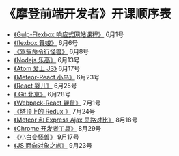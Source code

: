 # 《摩登前端开发者》开课顺序表

- [《Gulp-Flexbox 响应式网站课程》](http://haoqicat.com/gulp-flex-res) 6月1号
- [《flexbox 舞娘》](haoqicat.com/flexbox-dancer) 6月6号
- [《驾驭命令行怪兽》](http://haoqicat.com/ride-cli-monster) 6月8号
- [《Nodejs 乐高》](http://haoqicat.com/nodejs-lego) 6月13号
- [《Atom 爱上 JS》](http://haoqicat.com/atom-love-js) 6月17号
- [《Meteor-React 小鸟》](http://haoqicat.com/meteor-react-bird) 6月23号
- [《React 婴儿》](http://haoqicat.com/react-baby) 6月25号
- [《 Git 北京》](http://haoqicat.com/gitbeijing) 6月28号 
- [《Webpack-React 鼹鼠》](http://haoqicat.com/webpack-react-mole) 7月1号
- [《塔顶上的 Redux 》](http://haoqicat.com/redux-tower) 7月24号
- [《Meteor 和 Express Ajax 思路对比》](http://haoqicat.com/meteor-express-ajax) 8月18号
- [《Chrome 开发者工具》](http://haoqicat.com/chrome-devtools) 8月29号
- [《小白变怪兽》](http://haoqicat.com/bianguaishou) 9月17号
- [ 《JS 面向对象之旅》](http://haoqicat.com/o-o-js) 9月23号